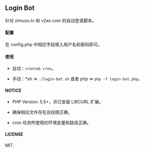 ## Login Bot

针对 zimuzu.tv 和 v2ex.com 的自动登录脚本。

#### 配置

在 config.php 中相应字段填入用户名和密码即可。

#### 使用

- 自动：`crontab cron`。

- 手动：*sh => `./login-bot.sh` 或者 php => `php -f login-bot.php`。

#### NOTICE

- PHP Version: 5.5+，并已安装 LIBCURL 扩展。

- 确保相应文件存在且权限正确。

- cron 任务所使用的环境变量和路径正确。

#### LICENSE
MIT.
